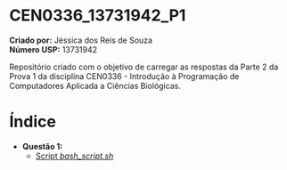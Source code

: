 # CEN0336_13731942_P1

**Criado por:** Jéssica dos Reis de Souza  
**Número USP:** 13731942  
  
Repositório criado com o objetivo de carregar as respostas da Parte 2 da Prova 1 da disciplina CEN0336 - Introdução à Programação de Computadores Aplicada a Ciências Biológicas.


# Índice
  
- **Questão 1:**
  - [Script *bash_script.sh*](bash_script.sh)
